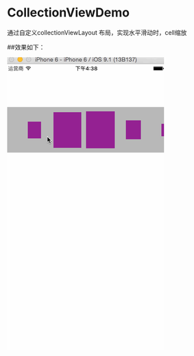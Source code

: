 # CollectionViewDemo
  通过自定义collectionViewLayout 布局，实现水平滑动时，cell缩放

##效果如下：


![](https://github.com/TwOq/CollectionViewDemo/raw/master/lineLayout.gif) 

